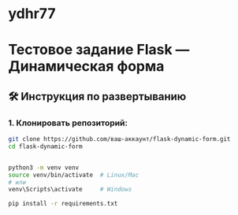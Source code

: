 # ydhr77
# Тестовое задание Flask — Динамическая форма

## 🛠️ Инструкция по развертыванию

### 1. Клонировать репозиторий:
```bash
git clone https://github.com/ваш-аккаунт/flask-dynamic-form.git 
cd flask-dynamic-form


python3 -m venv venv
source venv/bin/activate  # Linux/Mac
# или
venv\Scripts\activate     # Windows

pip install -r requirements.txt